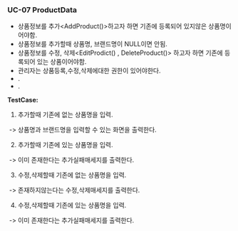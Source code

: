 ### **UC-07 ProductData**

- 상품정보를 추가<AddProduct()>하고자 하면 기존에 등록되어 있지않은 상품명이어야함.
- 상품정보를 추가할때 상품명, 브랜드명이 NULL이면 안됨.
- 상품정보를 수정, 삭제<EditProdict() , DeleteProduct()> 하고자 하면 기존에 등록되어 있는 상품이어야함.
- 관리자는 상품등록,수정,삭제에대한 권한이 있어야한다.
- .
- .


**TestCase:**

1) 추가할때 기존에 없는 상품명을 입력.

​	-> 상품명과 브랜드명을 입력할 수 있는 화면을 출력한다.

2) 추가할때 기존에 있는 상품명을 입력. 

​	-> 이미 존재한다는 추가실패매세지를 출력한다.

3) 수정,삭제할때 기존에 없는 상품명을 입력.

​	->  존재하지않는다는 수정,삭제매세지를 출력한다.

4) 수정,삭제할때 기존에 있는 상품명을 입력. 

​	->  이미 존재한다는 추가실패매세지를 출력한다.









